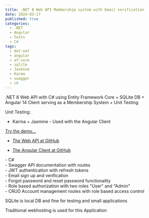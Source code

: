 ```yaml
---
title: .NET 8 Web API Membership system with Email verification  
date: 2024-03-17
published: true
categories:
  - .NET
  - Angular
  - Tests
  - C#
tags:
  - dot-net
  - angular
  - ef-core
  - sqlite
  - Jasmine
  - Karma
  - swagger
  - c#
---
```



.NET 8 Web API with C# using Entity Framework Core + SQLite DB + Angular 14 Client serving as a Membership System + Unit Testing

Unit Testing:
<ul>
<li>Karma + Jasmine - Used with the Angular Client</li>
</ul>

<p><a href="https://angular.signup.email.client.persteenolsen.com" target="_blank" title="Angular 14 + Web API in .NET 8 Membership System">Try the demo...</a></p>

<ul>
<li>
<a href="https://github.com/persteenolsen/dotnet-8-signup-email-api" target="_blank">The Web API at GitHub</a>
</li>
<li>

<a href="https://github.com/persteenolsen/angular-14-signup-email-client" target="_blank">The Angular Client at GitHub</a>
</li>
</ul>

<p>
- C#<br />
- Swagger API documentation with routes<br />
- JWT authentication with refresh tokens<br />
- Email sign up and verification<br />
- Forgot password and reset password functionality<br />
- Role based authorization with two roles "User" and "Admin"<br />
- CRUD Account management routes with role based access control<br />
</p>

<p>SQLite is local DB and fine for testing and small applications</p>

<p>Traditional webhosting is used for this Application</p>